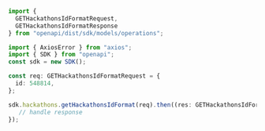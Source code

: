 <!-- Start SDK Example Usage -->
```typescript
import {
  GETHackathonsIdFormatRequest,
  GETHackathonsIdFormatResponse
} from "openapi/dist/sdk/models/operations";

import { AxiosError } from "axios";
import { SDK } from "openapi";
const sdk = new SDK();

const req: GETHackathonsIdFormatRequest = {
  id: 548814,
};

sdk.hackathons.getHackathonsIdFormat(req).then((res: GETHackathonsIdFormatResponse | AxiosError) => {
   // handle response
});
```
<!-- End SDK Example Usage -->